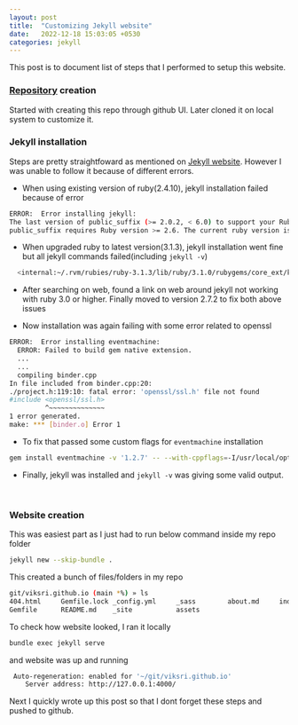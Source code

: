 ```yaml
---
layout: post
title:  "Customizing Jekyll website"
date:   2022-12-18 15:03:05 +0530
categories: jekyll
---
```


This post is to document list of steps that I performed to setup this website.
<br>

### [Repository](https://github.com/viksri/viksri.github.io) creation
Started with creating this repo through github UI. Later cloned it on local system to customize it.
<br>

### Jekyll installation
Steps are pretty straightfoward as mentioned on [Jekyll website](https://jekyllrb.com/docs/installation/). However I was unable to follow it because of different errors.
- When using existing version of ruby(2.4.10), jekyll installation failed because of error

```bash
ERROR:  Error installing jekyll:
The last version of public_suffix (>= 2.0.2, < 6.0) to support your Ruby & RubyGems was 4.0.7. Try installing it with `gem install public_suffix -v 4.0.7` and then running the current command again
public_suffix requires Ruby version >= 2.6. The current ruby version is 2.4.10.364.
```

- When upgraded ruby to latest version(3.1.3), jekyll installation went fine but all jekyll commands failed(including `jekyll -v`)

```bash
  <internal:~/.rvm/rubies/ruby-3.1.3/lib/ruby/3.1.0/rubygems/core_ext/kernel_require.rb>:160:in 'require': cannot load such file -- kramdown (LoadError)
```
  
- After searching on web, found a link on web around jekyll not working with ruby 3.0 or higher. Finally moved to version 2.7.2 to fix both above issues

- Now installation was again failing with some error related to openssl

```bash
ERROR:  Error installing eventmachine:
  ERROR: Failed to build gem native extension.
  ...
  ...
  compiling binder.cpp
In file included from binder.cpp:20:
./project.h:119:10: fatal error: 'openssl/ssl.h' file not found
#include <openssl/ssl.h>
         ^~~~~~~~~~~~~~~
1 error generated.
make: *** [binder.o] Error 1
```

- To fix that passed some custom flags for `eventmachine` installation

```bash
gem install eventmachine -v '1.2.7' -- --with-cppflags=-I/usr/local/opt/openssl@3/include --with-ldflags="-Wl,-undefined,dynamic_lookup"
```

- Finally, jekyll was installed and `jekyll -v` was giving some valid output.
<br>

### Website creation

This was easiest part as I just had to run below command inside my repo folder
```bash
jekyll new --skip-bundle .
```
This created a bunch of files/folders in my repo
```bash
git/viksri.github.io (main *%) » ls
404.html     Gemfile.lock _config.yml     _sass        about.md     index.md
Gemfile      README.md    _site           assets
```
To check how website looked, I ran it locally
```bash
bundle exec jekyll serve
```

and website was up and running
```bash
 Auto-regeneration: enabled for '~/git/viksri.github.io'
    Server address: http://127.0.0.1:4000/
```

Next I quickly wrote up this post so that I dont forget these steps and pushed to github.
